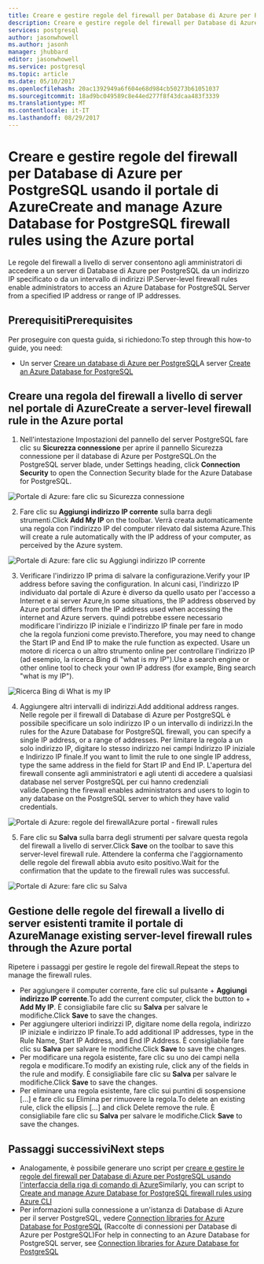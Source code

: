```yaml
---
title: Creare e gestire regole del firewall per Database di Azure per PostgreSQL usando il portale di Azure | Microsoft Docs
description: Creare e gestire regole del firewall per Database di Azure per PostgreSQL usando il portale di Azure
services: postgresql
author: jasonwhowell
ms.author: jasonh
manager: jhubbard
editor: jasonwhowell
ms.service: postgresql
ms.topic: article
ms.date: 05/10/2017
ms.openlocfilehash: 20ac1392949a6f604e68d984cb50273b61051037
ms.sourcegitcommit: 18ad9bc049589c8e44ed277f8f43dcaa483f3339
ms.translationtype: MT
ms.contentlocale: it-IT
ms.lasthandoff: 08/29/2017
---
```

# <a name="create-and-manage-azure-database-for-postgresql-firewall-rules-using-the-azure-portal"></a><span data-ttu-id="77f0b-103">Creare e gestire regole del firewall per Database di Azure per PostgreSQL usando il portale di Azure</span><span class="sxs-lookup"><span data-stu-id="77f0b-103">Create and manage Azure Database for PostgreSQL firewall rules using the Azure portal</span></span>
<span data-ttu-id="77f0b-104">Le regole del firewall a livello di server consentono agli amministratori di accedere a un server di Database di Azure per PostgreSQL da un indirizzo IP specificato o da un intervallo di indirizzi IP.</span><span class="sxs-lookup"><span data-stu-id="77f0b-104">Server-level firewall rules enable administrators to access an Azure Database for PostgreSQL Server from a specified IP address or range of IP addresses.</span></span> 

## <a name="prerequisites"></a><span data-ttu-id="77f0b-105">Prerequisiti</span><span class="sxs-lookup"><span data-stu-id="77f0b-105">Prerequisites</span></span>
<span data-ttu-id="77f0b-106">Per proseguire con questa guida, si richiedono:</span><span class="sxs-lookup"><span data-stu-id="77f0b-106">To step through this how-to guide, you need:</span></span>
- <span data-ttu-id="77f0b-107">Un server [Creare un database di Azure per PostgreSQL](quickstart-create-server-database-portal.md)</span><span class="sxs-lookup"><span data-stu-id="77f0b-107">A server [Create an Azure Database for PostgreSQL](quickstart-create-server-database-portal.md)</span></span>

## <a name="create-a-server-level-firewall-rule-in-the-azure-portal"></a><span data-ttu-id="77f0b-108">Creare una regola del firewall a livello di server nel portale di Azure</span><span class="sxs-lookup"><span data-stu-id="77f0b-108">Create a server-level firewall rule in the Azure portal</span></span>
1. <span data-ttu-id="77f0b-109">Nell'intestazione Impostazioni del pannello del server PostgreSQL fare clic su **Sicurezza connessione** per aprire il pannello Sicurezza connessione per il database di Azure per PostgreSQL.</span><span class="sxs-lookup"><span data-stu-id="77f0b-109">On the PostgreSQL server blade, under Settings heading, click **Connection Security** to open the Connection Security blade for the Azure Database for PostgreSQL.</span></span>

  ![Portale di Azure: fare clic su Sicurezza connessione](./media/howto-manage-firewall-using-portal/1-connection-security.png)

2. <span data-ttu-id="77f0b-111">Fare clic su **Aggiungi indirizzo IP corrente** sulla barra degli strumenti.</span><span class="sxs-lookup"><span data-stu-id="77f0b-111">Click **Add My IP** on the toolbar.</span></span> <span data-ttu-id="77f0b-112">Verrà creata automaticamente una regola con l'indirizzo IP del computer rilevato dal sistema Azure.</span><span class="sxs-lookup"><span data-stu-id="77f0b-112">This will create a rule automatically with the IP address of your computer, as perceived by the Azure system.</span></span>

  ![Portale di Azure: fare clic su Aggiungi indirizzo IP corrente](./media/howto-manage-firewall-using-portal/2-add-my-ip.png)

3. <span data-ttu-id="77f0b-114">Verificare l'indirizzo IP prima di salvare la configurazione.</span><span class="sxs-lookup"><span data-stu-id="77f0b-114">Verify your IP address before saving the configuration.</span></span> <span data-ttu-id="77f0b-115">In alcuni casi, l'indirizzo IP individuato dal portale di Azure è diverso da quello usato per l'accesso a Internet e ai server Azure,</span><span class="sxs-lookup"><span data-stu-id="77f0b-115">In some situations, the IP address observed by Azure portal differs from the IP address used when accessing the internet and Azure servers.</span></span> <span data-ttu-id="77f0b-116">quindi potrebbe essere necessario modificare l'indirizzo IP iniziale e l'indirizzo IP finale per fare in modo che la regola funzioni come previsto.</span><span class="sxs-lookup"><span data-stu-id="77f0b-116">Therefore, you may need to change the Start IP and End IP to make the rule function as expected.</span></span>
<span data-ttu-id="77f0b-117">Usare un motore di ricerca o un altro strumento online per controllare l'indirizzo IP (ad esempio, la ricerca Bing di "what is my IP").</span><span class="sxs-lookup"><span data-stu-id="77f0b-117">Use a search engine or other online tool to check your own IP address (for example, Bing search "what is my IP").</span></span>

  ![Ricerca Bing di What is my IP](./media/howto-manage-firewall-using-portal/3-what-is-my-ip.png)

4. <span data-ttu-id="77f0b-119">Aggiungere altri intervalli di indirizzi.</span><span class="sxs-lookup"><span data-stu-id="77f0b-119">Add additional address ranges.</span></span> <span data-ttu-id="77f0b-120">Nelle regole per il firewall di Database di Azure per PostgreSQL è possibile specificare un solo indirizzo IP o un intervallo di indirizzi.</span><span class="sxs-lookup"><span data-stu-id="77f0b-120">In the rules for the Azure Database for PostgreSQL firewall, you can specify a single IP address, or a range of addresses.</span></span> <span data-ttu-id="77f0b-121">Per limitare la regola a un solo indirizzo IP, digitare lo stesso indirizzo nei campi Indirizzo IP iniziale e Indirizzo IP finale.</span><span class="sxs-lookup"><span data-stu-id="77f0b-121">If you want to limit the rule to one single IP address, type the same address in the field for Start IP and End IP.</span></span> <span data-ttu-id="77f0b-122">L'apertura del firewall consente agli amministratori e agli utenti di accedere a qualsiasi database nel server PostgreSQL per cui hanno credenziali valide.</span><span class="sxs-lookup"><span data-stu-id="77f0b-122">Opening the firewall enables administrators and users to login to any database on the PostgreSQL server to which they have valid credentials.</span></span>

  ![<span data-ttu-id="77f0b-123">Portale di Azure: regole del firewall</span><span class="sxs-lookup"><span data-stu-id="77f0b-123">Azure portal - firewall rules</span></span> ](./media/howto-manage-firewall-using-portal/4-specify-addresses.png)

5. <span data-ttu-id="77f0b-124">Fare clic su **Salva** sulla barra degli strumenti per salvare questa regola del firewall a livello di server.</span><span class="sxs-lookup"><span data-stu-id="77f0b-124">Click **Save** on the toolbar to save this server-level firewall rule.</span></span> <span data-ttu-id="77f0b-125">Attendere la conferma che l'aggiornamento delle regole del firewall abbia avuto esito positivo.</span><span class="sxs-lookup"><span data-stu-id="77f0b-125">Wait for the confirmation that the update to the firewall rules was successful.</span></span>

  ![Portale di Azure: fare clic su Salva](./media/howto-manage-firewall-using-portal/5-save-firewall-rule.png)


## <a name="manage-existing-server-level-firewall-rules-through-the-azure-portal"></a><span data-ttu-id="77f0b-127">Gestione delle regole del firewall a livello di server esistenti tramite il portale di Azure</span><span class="sxs-lookup"><span data-stu-id="77f0b-127">Manage existing server-level firewall rules through the Azure portal</span></span>
<span data-ttu-id="77f0b-128">Ripetere i passaggi per gestire le regole del firewall.</span><span class="sxs-lookup"><span data-stu-id="77f0b-128">Repeat the steps to manage the firewall rules.</span></span>
* <span data-ttu-id="77f0b-129">Per aggiungere il computer corrente, fare clic sul pulsante + **Aggiungi indirizzo IP corrente**.</span><span class="sxs-lookup"><span data-stu-id="77f0b-129">To add the current computer, click the button to + **Add My IP**.</span></span> <span data-ttu-id="77f0b-130">È consigliabile fare clic su **Salva** per salvare le modifiche.</span><span class="sxs-lookup"><span data-stu-id="77f0b-130">Click **Save** to save the changes.</span></span>
* <span data-ttu-id="77f0b-131">Per aggiungere ulteriori indirizzi IP, digitare nome della regola, indirizzo IP iniziale e indirizzo IP finale.</span><span class="sxs-lookup"><span data-stu-id="77f0b-131">To add additional IP addresses, type in the Rule Name, Start IP Address, and End IP Address.</span></span> <span data-ttu-id="77f0b-132">È consigliabile fare clic su **Salva** per salvare le modifiche.</span><span class="sxs-lookup"><span data-stu-id="77f0b-132">Click **Save** to save the changes.</span></span>
* <span data-ttu-id="77f0b-133">Per modificare una regola esistente, fare clic su uno dei campi nella regola e modificare.</span><span class="sxs-lookup"><span data-stu-id="77f0b-133">To modify an existing rule, click any of the fields in the rule and modify.</span></span> <span data-ttu-id="77f0b-134">È consigliabile fare clic su **Salva** per salvare le modifiche.</span><span class="sxs-lookup"><span data-stu-id="77f0b-134">Click **Save** to save the changes.</span></span>
* <span data-ttu-id="77f0b-135">Per eliminare una regola esistente, fare clic sui puntini di sospensione […] e fare clic su Elimina per rimuovere la regola.</span><span class="sxs-lookup"><span data-stu-id="77f0b-135">To delete an existing rule, click the ellipsis […] and click Delete remove the rule.</span></span> <span data-ttu-id="77f0b-136">È consigliabile fare clic su **Salva** per salvare le modifiche.</span><span class="sxs-lookup"><span data-stu-id="77f0b-136">Click **Save** to save the changes.</span></span>

## <a name="next-steps"></a><span data-ttu-id="77f0b-137">Passaggi successivi</span><span class="sxs-lookup"><span data-stu-id="77f0b-137">Next steps</span></span>
- <span data-ttu-id="77f0b-138">Analogamente, è possibile generare uno script per [creare e gestire le regole del firewall per Database di Azure per PostgreSQL usando l'interfaccia della riga di comando di Azure](howto-manage-firewall-using-cli.md)</span><span class="sxs-lookup"><span data-stu-id="77f0b-138">Similarly, you can script to [Create and manage Azure Database for PostgreSQL firewall rules using Azure CLI](howto-manage-firewall-using-cli.md)</span></span>
- <span data-ttu-id="77f0b-139">Per informazioni sulla connessione a un'istanza di Database di Azure per il server PostgreSQL, vedere [Connection libraries for Azure Database for PostgreSQL](concepts-connection-libraries.md) (Raccolte di connessioni per Database di Azure per PostgreSQL)</span><span class="sxs-lookup"><span data-stu-id="77f0b-139">For help in connecting to an Azure Database for PostgreSQL server, see [Connection libraries for Azure Database for PostgreSQL](concepts-connection-libraries.md)</span></span>
